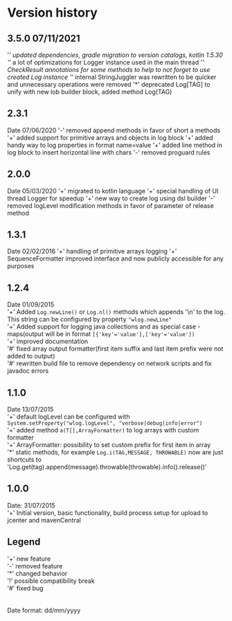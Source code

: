 # Version history
## 3.5.0 07/11/2021
'*' updated dependencies, gradle migration to version catalogs, kotlin 1.5.30
'*' a lot of optimizations for Logger instance used in the main thread
'*' CheckResult annotations for some methods to help to not forget to use created Log instance
'*' internal StringJuggler was rewritten to be quicker and unnecessary operations were removed
'*' deprecated Log[TAG] to unify with new lob builder block, added method Log(TAG)

## 2.3.1
Date 07/06/2020
'-' removed append methods in favor of short a methods
'+' added support for primitive arrays and objects in log block
'+' added handy way to log properties in format name=value
'+' added line method in log block to insert horizontal line with chars
'-' removed proguard rules

## 2.0.0
Date 05/03/2020
'+' migrated to kotlin language
'+' special handling of UI thread Logger for speedup
'+' new way to create log using dsl builder
'-' removed logLevel modification methods in favor of parameter of release method  

## 1.3.1
Date 02/02/2016
'+' handling of primitive arrays logging
'+' SequenceFormatter improved interface and now publicly accessible for any purposes

## 1.2.4
Date 01/09/2015  
'+' Added ```Log.newLine()``` or ```Log.nl()``` methods which appends '\n' to the log. This string can be configured by property ```"wlog.newLine"```<br>
'+' Added support for logging java collections and as special case - maps(output will be in format ```[{'key'='value'],['key'='value'])```<br>
'+' improved documentation<br>
'#' fixed array output formatter(first item suffix and last item prefix were not added to output)<br>
'#' rewritten build file to remove dependency on network scripts and fix javadoc errors<br>

## 1.1.0
Date 13/07/2015<br>
'+' default logLevel can be configured with `System.setProperty("wlog.logLevel", "verbose|debug|info|error")`<br>
'+' added method `a(T[],ArrayFormatter)` to log arrays with custom formatter<br>
'+' ArrayFormatter: possibility to set custom prefix for first item in array<br>
'*' static methods, for example `Log.i(TAG,MESSAGE, THROWABLE)` now are just shortcuts to 'Log.get(tag).append(message).throwable(throwable).info().release()'<br>

## 1.0.0
Date: 31/07/2015  
'+' Initial version, basic functionality, build process setup for upload to jcenter and mavenCentral<br>

## Legend
'+' new feature<br>
'-' removed feature<br>
'*' changed behavior<br>
'!' possible compatibility break<br>
'#' fixed bug<br>
<br>  
Date format: dd/mm/yyyy  